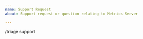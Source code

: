 ```yaml
---
name: Support Request
about: Support request or question relating to Metrics Server 

---
```


<!-- 
STOP -- PLEASE READ!
GitHub is not the right place for support requests.
If you're looking for help, check [Stack Overflow](https://stackoverflow.com/questions/tagged/kubernetes) and the [troubleshooting guide](https://kubernetes.io/docs/tasks/debug-application-cluster/troubleshooting/).
You can also post your question on the [#sig-instrumentation](https://kubernetes.slack.com/messages/sig-instrumentation) channel of [Kubernetes Slack](http://slack.k8s.io/) or the [Discuss Kubernetes](https://discuss.kubernetes.io/) forum.
If the matter is security related, please disclose it privately via https://kubernetes.io/security/.
-->

<!-- DO NOT EDIT BELOW THIS LINE -->

/triage support